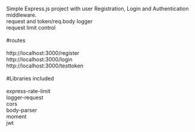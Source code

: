 Simple Express.js project with user Registration, Login and Authentication middleware.
<br />
request and token/req.body logger <br />
request limit control<br /><br />
#routes
<br /><br />
http://localhost:3000/register <br />
http://localhost:3000/login <br />
http://localhost:3000/testtoken
<br /><br />
#Libraries included 
<br /><br />
express-rate-limit <br />
logger-request <br />
cors <br />
body-parser <br />
moment <br />
jwt <br />


